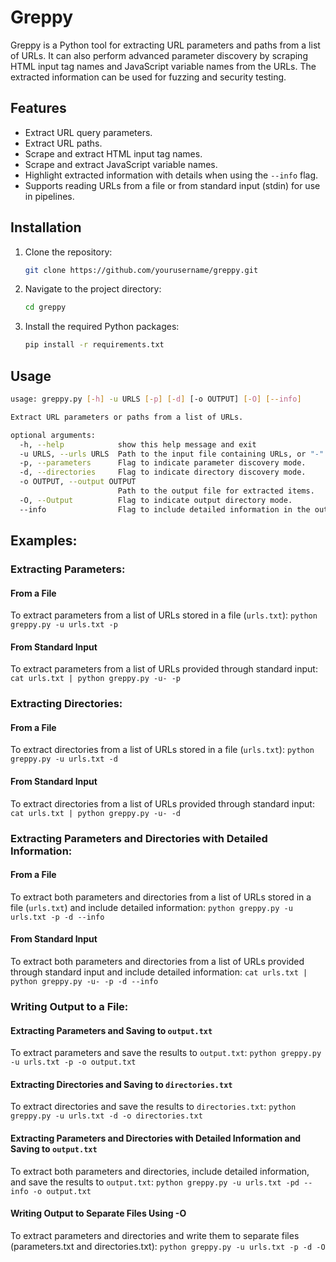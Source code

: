 # Greppy

Greppy is a Python tool for extracting URL parameters and paths from a list of URLs. It can also perform advanced parameter discovery by scraping HTML input tag names and JavaScript variable names from the URLs. The extracted information can be used for fuzzing and security testing.

## Features

- Extract URL query parameters.
- Extract URL paths.
- Scrape and extract HTML input tag names.
- Scrape and extract JavaScript variable names.
- Highlight extracted information with details when using the `--info` flag.
- Supports reading URLs from a file or from standard input (stdin) for use in pipelines.

## Installation

1. Clone the repository:
    ```sh
    git clone https://github.com/yourusername/greppy.git
    ```
2. Navigate to the project directory:
    ```sh
    cd greppy
    ```
3. Install the required Python packages:
    ```sh
    pip install -r requirements.txt
    ```

## Usage

```sh
usage: greppy.py [-h] -u URLS [-p] [-d] [-o OUTPUT] [-O] [--info]

Extract URL parameters or paths from a list of URLs.

optional arguments:
  -h, --help            show this help message and exit
  -u URLS, --urls URLS  Path to the input file containing URLs, or "-" to read from stdin.
  -p, --parameters      Flag to indicate parameter discovery mode.
  -d, --directories     Flag to indicate directory discovery mode.
  -o OUTPUT, --output OUTPUT
                        Path to the output file for extracted items.
  -O, --Output          Flag to indicate output directory mode.
  --info                Flag to include detailed information in the output.
```

## Examples:

### Extracting Parameters: 

#### From a File
To extract parameters from a list of URLs stored in a file (`urls.txt`):
`python greppy.py -u urls.txt -p`

#### From Standard Input
To extract parameters from a list of URLs provided through standard input:
`cat urls.txt | python greppy.py -u- -p`

### Extracting Directories: 

#### From a File
To extract directories from a list of URLs stored in a file (`urls.txt`):
`python greppy.py -u urls.txt -d`

#### From Standard Input
To extract directories from a list of URLs provided through standard input:
`cat urls.txt | python greppy.py -u- -d`

### Extracting Parameters and Directories with Detailed Information: 

#### From a File
To extract both parameters and directories from a list of URLs stored in a file (`urls.txt`) and include detailed information:
`python greppy.py -u urls.txt -p -d --info`

#### From Standard Input
To extract both parameters and directories from a list of URLs provided through standard input and include detailed information:
`cat urls.txt | python greppy.py -u- -p -d --info`

### Writing Output to a File: 

#### Extracting Parameters and Saving to `output.txt`
To extract parameters and save the results to `output.txt`:
`python greppy.py -u urls.txt -p -o output.txt`

#### Extracting Directories and Saving to `directories.txt`
To extract directories and save the results to `directories.txt`:
`python greppy.py -u urls.txt -d -o directories.txt`

#### Extracting Parameters and Directories with Detailed Information and Saving to `output.txt`
To extract both parameters and directories, include detailed information, and save the results to `output.txt`:
`python greppy.py -u urls.txt -pd --info -o output.txt`

#### Writing Output to Separate Files Using -O
To extract parameters and directories and write them to separate files (parameters.txt and directories.txt):
`python greppy.py -u urls.txt -p -d -O`
